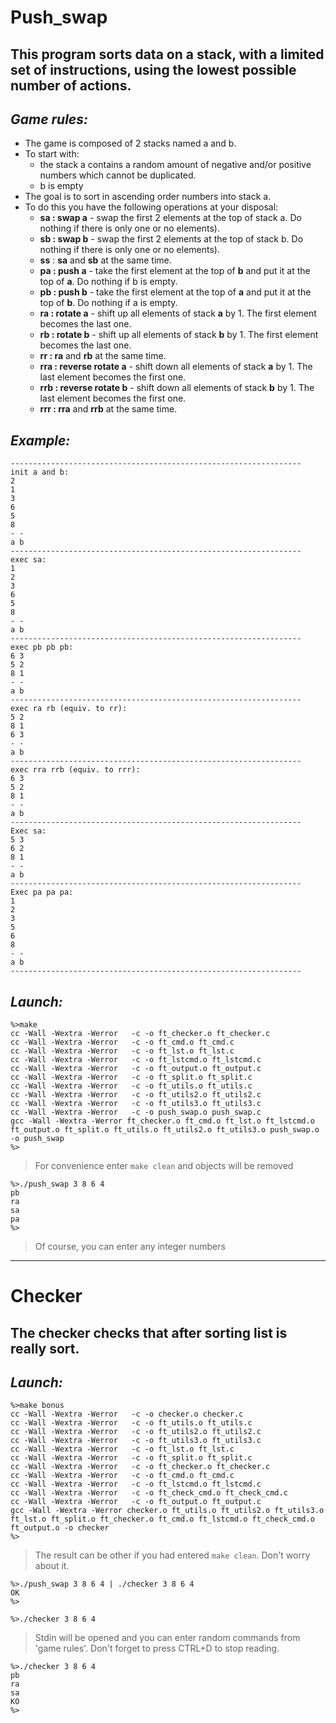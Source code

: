 # Push_swap

## This program sorts data on a stack, with a limited set of instructions, using the lowest possible number of actions. 

## *Game rules:*
* The game is composed of 2 stacks named a and b.
* To start with:
    * the stack a contains a random amount of negative and/or positive numbers which cannot be duplicated.
    * b is empty
* The goal is to sort in ascending order numbers into stack a.
* To do this you have the following operations at your disposal:
    * **sa : swap a** - swap the first 2 elements at the top of stack a. Do nothing if there is only one or no elements).
    * **sb : swap b** - swap the first 2 elements at the top of stack b. Do nothing if there is only one or no elements).
    * **ss** : **sa** and **sb** at the same time.
    * **pa : push a** - take the first element at the top of **b** and put it at the top of **a**. Do nothing if b is empty.
    * **pb : push b** - take the first element at the top of **a** and put it at the top of **b**. Do nothing if a is empty.
    * **ra : rotate a** - shift up all elements of stack **a** by 1. The first element becomes the last one.
    * **rb : rotate b** - shift up all elements of stack **b** by 1. The first element becomes the last one.
    * **rr : ra** and **rb** at the same time.
    * **rra : reverse rotate a** - shift down all elements of stack **a** by 1. The last element becomes the first one.
    * **rrb : reverse rotate b** - shift down all elements of stack **b** by 1. The last element becomes the first one.
    * **rrr : rra** and **rrb** at the same time.

## *Example:*
```
-----------------------------------------------------------------
init a and b:
2
1
3
6
5
8
- -
a b
-----------------------------------------------------------------
exec sa:
1
2
3
6
5
8
- -
a b
-----------------------------------------------------------------
exec pb pb pb:
6 3
5 2
8 1
- -
a b
-----------------------------------------------------------------
exec ra rb (equiv. to rr):
5 2
8 1
6 3
- -
a b
-----------------------------------------------------------------
exec rra rrb (equiv. to rrr):
6 3
5 2
8 1
- -
a b
-----------------------------------------------------------------
Exec sa:
5 3
6 2
8 1
- -
a b
-----------------------------------------------------------------
Exec pa pa pa:
1
2
3
5
6
8
- -
a b
-----------------------------------------------------------------
```
## *Launch:*
```
%>make
cc -Wall -Wextra -Werror   -c -o ft_checker.o ft_checker.c
cc -Wall -Wextra -Werror   -c -o ft_cmd.o ft_cmd.c
cc -Wall -Wextra -Werror   -c -o ft_lst.o ft_lst.c
cc -Wall -Wextra -Werror   -c -o ft_lstcmd.o ft_lstcmd.c
cc -Wall -Wextra -Werror   -c -o ft_output.o ft_output.c
cc -Wall -Wextra -Werror   -c -o ft_split.o ft_split.c
cc -Wall -Wextra -Werror   -c -o ft_utils.o ft_utils.c
cc -Wall -Wextra -Werror   -c -o ft_utils2.o ft_utils2.c
cc -Wall -Wextra -Werror   -c -o ft_utils3.o ft_utils3.c
cc -Wall -Wextra -Werror   -c -o push_swap.o push_swap.c
gcc -Wall -Wextra -Werror ft_checker.o ft_cmd.o ft_lst.o ft_lstcmd.o ft_output.o ft_split.o ft_utils.o ft_utils2.o ft_utils3.o push_swap.o -o push_swap
%>
```
> For convenience enter ```make clean``` and objects will be removed
```
%>./push_swap 3 8 6 4
pb
ra
sa
pa
%>
```
> Of course, you can enter any integer numbers
___

# Checker
## The checker checks that after sorting list is really sort.

## *Launch:*
```
%>make bonus
cc -Wall -Wextra -Werror   -c -o checker.o checker.c
cc -Wall -Wextra -Werror   -c -o ft_utils.o ft_utils.c
cc -Wall -Wextra -Werror   -c -o ft_utils2.o ft_utils2.c
cc -Wall -Wextra -Werror   -c -o ft_utils3.o ft_utils3.c
cc -Wall -Wextra -Werror   -c -o ft_lst.o ft_lst.c
cc -Wall -Wextra -Werror   -c -o ft_split.o ft_split.c
cc -Wall -Wextra -Werror   -c -o ft_checker.o ft_checker.c
cc -Wall -Wextra -Werror   -c -o ft_cmd.o ft_cmd.c
cc -Wall -Wextra -Werror   -c -o ft_lstcmd.o ft_lstcmd.c
cc -Wall -Wextra -Werror   -c -o ft_check_cmd.o ft_check_cmd.c
cc -Wall -Wextra -Werror   -c -o ft_output.o ft_output.c
gcc -Wall -Wextra -Werror checker.o ft_utils.o ft_utils2.o ft_utils3.o ft_lst.o ft_split.o ft_checker.o ft_cmd.o ft_lstcmd.o ft_check_cmd.o ft_output.o -o checker
%>
```
> The result can be other if you had entered ```make clean```. Don't worry about it.
 ```
 %>./push_swap 3 8 6 4 | ./checker 3 8 6 4
 OK
 %>
 ```
 ```
 %>./checker 3 8 6 4 
 ```
 > Stdin will be opened and you can enter random commands from 'game rules'. Don't forget to press CTRL+D to stop reading.
 ```
%>./checker 3 8 6 4 
 pb
 ra
 sa
 KO
 %>
 ```
